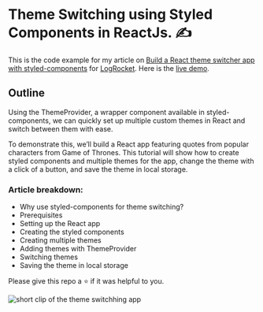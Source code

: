 # Theme Switching using Styled Components in ReactJs. :writing_hand:

This is the code example for my article on [Build a React theme switcher app with styled-components](https://blog.logrocket.com/build-react-theme-switcher-app-styled-components/) for [LogRocket](https://logrocket.com). Here is the [live demo](https://theme-switching.vercel.app).

## Outline
Using the ThemeProvider, a wrapper component available in styled-components, we can quickly set up multiple custom themes in React and switch between them with ease.

To demonstrate this, we’ll build a React app featuring quotes from popular characters from Game of Thrones. This tutorial will show how to create styled components and multiple themes for the app, change the theme with a click of a button, and save the theme in local storage.

### Article breakdown:
- Why use styled-components for theme switching?
- Prerequisites
- Setting up the React app
- Creating the styled components
- Creating multiple themes
- Adding themes with ThemeProvider
- Switching themes
- Saving the theme in local storage

Please give this repo a ⭐ if it was helpful to you.

![short clip of the theme switchhing app](https://user-images.githubusercontent.com/63044364/194694142-309d4dff-f152-4c5d-add8-16e7fcc67112.gif)
